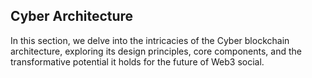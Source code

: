 ## Cyber Architecture

In this section, we delve into the intricacies of the Cyber blockchain architecture, exploring its design principles, core components, and the transformative potential it holds for the future of Web3 social.